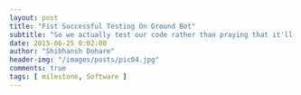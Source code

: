 ```yaml
---
layout: post
title: "Fist Successful Testing On Ground Bot"
subtitle: "So we actually test our code rather than praying that it'll work!"
date: 2015-06-25 0:02:00
author: "Shibhansh Dohare"
header-img: "/images/posts/pic04.jpg"
comments: true
tags: [ milestone, Software ]
---
```

